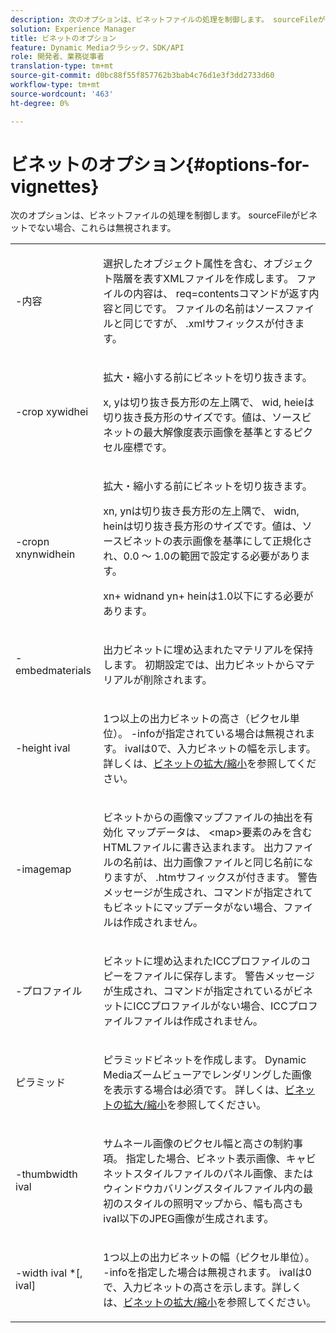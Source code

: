```yaml
---
description: 次のオプションは、ビネットファイルの処理を制御します。 sourceFileがビネットでない場合、これらは無視されます。
solution: Experience Manager
title: ビネットのオプション
feature: Dynamic Mediaクラシック，SDK/API
role: 開発者、業務従事者
translation-type: tm+mt
source-git-commit: d0bc88f55f857762b3bab4c76d1e3f3dd2733d60
workflow-type: tm+mt
source-wordcount: '463'
ht-degree: 0%

---
```



# ビネットのオプション{#options-for-vignettes}

次のオプションは、ビネットファイルの処理を制御します。 sourceFileがビネットでない場合、これらは無視されます。

<table id="simpletable_6D0C967EB84947FBAC34B46C4BB23AF0"> 
 <tr class="strow"> 
  <td class="stentry"> <p><span class="codeph"> -内容</span> </p></td> 
  <td class="stentry"> <p>選択したオブジェクト属性を含む、オブジェクト階層を表すXMLファイルを作成します。 ファイルの内容は、<span class="codeph"> req=contents</span>コマンドが返す内容と同じです。 ファイルの名前はソースファイルと同じですが、<span class="filepath"> .xml</span>サフィックスが付きます。 </p></td> 
 </tr> 
 <tr class="strow"> 
  <td class="stentry"> <p><span class="codeph">-crop  <span class="varname"> </span><span class="varname"> </span><span class="varname"> </span><span class="varname"> xywidhei</span></span> </p></td> 
  <td class="stentry"> <p>拡大・縮小する前にビネットを切り抜きます。 </p> <p><span class="codeph"><span class="varname"> x</span>,<span class="varname"> </span></span> yは切り抜き長方形の左上隅で、 <span class="codeph"><span class="varname"> wid</span>,<span class="varname"> </span></span> heieは切り抜き長方形のサイズです。値は、ソースビネットの最大解像度表示画像を基準とするピクセル座標です。 </p></td> 
 </tr> 
 <tr class="strow"> 
  <td class="stentry"> <p><span class="codeph">-cropn  <span class="varname"> </span><span class="varname"> </span><span class="varname"> </span><span class="varname"> xnynwidhein</span></span> </p> </td> 
  <td class="stentry"> <p>拡大・縮小する前にビネットを切り抜きます。 </p> <p><span class="codeph"><span class="varname"> xn</span>,<span class="varname"> </span></span> ynは切り抜き長方形の左上隅で、 <span class="codeph"><span class="varname"> widn</span>,<span class="varname"> </span></span> heinは切り抜き長方形のサイズです。値は、ソースビネットの表示画像を基準にして正規化され、0.0 ～ 1.0の範囲で設定する必要があります。 </p> <p><span class="codeph"><span class="varname"> xn</span></span>+<span class="codeph"><span class="varname"> </span></span> widnand  <span class="codeph"><span class="varname"> yn</span></span>+<span class="codeph"><span class="varname"> </span></span> heinは1.0以下にする必要があります。 </p></td> 
 </tr> 
 <tr class="strow"> 
  <td class="stentry"> <p><span class="codeph"> -embedmaterials</span> </p></td> 
  <td class="stentry"> <p>出力ビネットに埋め込まれたマテリアルを保持します。 初期設定では、出力ビネットからマテリアルが削除されます。 </p></td> 
 </tr> 
 <tr class="strow"> 
  <td class="stentry"> <p><span class="codeph">-height  <span class="varname"> ival</span></span> </p></td> 
  <td class="stentry"> <p>1つ以上の出力ビネットの高さ（ピクセル単位）。 -infoが指定されている場合は無視されます。 <span class="varname"> </span> ivalは0で、入力ビネットの幅を示します。詳しくは、<a href="../../../../ir-api/vntc/utilities/c-ir-vignette-converter-vntc/c-ir-vignette-scaling.md#concept-e373a29c2f954df98d704c7723804585" type="concept" format="dita" scope="local">ビネットの拡大/縮小</a>を参照してください。 </p></td> 
 </tr> 
 <tr class="strow"> 
  <td class="stentry"> <p><span class="codeph"> -imagemap</span> </p></td> 
  <td class="stentry"> <p>ビネットからの画像マップファイルの抽出を有効化 マップデータは、<span class="codeph"> &lt;map&gt;</span>要素のみを含むHTMLファイルに書き込まれます。 出力ファイルの名前は、出力画像ファイルと同じ名前になりますが、<span class="filepath"> .htm</span>サフィックスが付きます。 警告メッセージが生成され、コマンドが指定されてもビネットにマップデータがない場合、ファイルは作成されません。 </p></td> 
 </tr> 
 <tr class="strow"> 
  <td class="stentry"> <p><span class="codeph"> -プロファイル</span> </p></td> 
  <td class="stentry"> <p>ビネットに埋め込まれたICCプロファイルのコピーをファイルに保存します。 警告メッセージが生成され、コマンドが指定されているがビネットにICCプロファイルがない場合、ICCプロファイルファイルは作成されません。 </p></td> 
 </tr> 
 <tr class="strow"> 
  <td class="stentry"> <p><span class="codeph"> ピラミッド</span> </p></td> 
  <td class="stentry"> <p>ピラミッドビネットを作成します。 Dynamic Mediaズームビューアでレンダリングした画像を表示する場合は必須です。 詳しくは、<a href="../../../../ir-api/vntc/utilities/c-ir-vignette-converter-vntc/c-ir-vignette-scaling.md#concept-e373a29c2f954df98d704c7723804585" type="concept" format="dita" scope="local">ビネットの拡大/縮小</a>を参照してください。 </p></td> 
 </tr> 
 <tr class="strow"> 
  <td class="stentry"> <p><span class="codeph">-thumbwidth  <span class="varname"> ival</span></span> </p></td> 
  <td class="stentry"> <p>サムネール画像のピクセル幅と高さの制約事項。 指定した場合、ビネット表示画像、キャビネットスタイルファイルのパネル画像、またはウィンドウカバリングスタイルファイル内の最初のスタイルの照明マップから、幅も高さも<span class="varname"> ival</span>以下のJPEG画像が生成されます。 </p></td> 
 </tr> 
 <tr class="strow"> 
  <td class="stentry"> <p><span class="codeph">-width  <span class="varname"> ival</span> *[,<span class="varname"> ival</span>]</span> </p></td> 
  <td class="stentry"> <p>1つ以上の出力ビネットの幅（ピクセル単位）。 <span class="codeph"> -info</span>を指定した場合は無視されます。 <span class="varname"> </span> ivalは0で、入力ビネットの高さを示します。詳しくは、<a href="../../../../ir-api/vntc/utilities/c-ir-vignette-converter-vntc/c-ir-vignette-scaling.md#concept-e373a29c2f954df98d704c7723804585" type="concept" format="dita" scope="local">ビネットの拡大/縮小</a>を参照してください。 </p></td> 
 </tr> 
</table>


